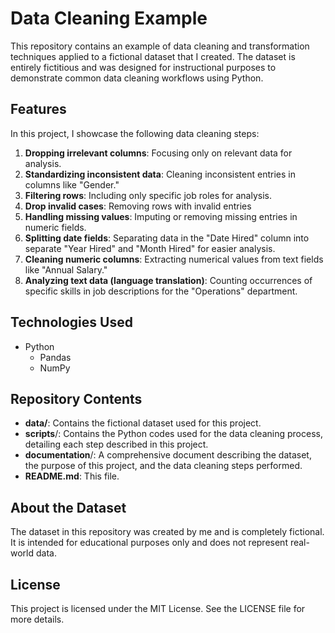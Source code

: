 # Data Cleaning Example

This repository contains an example of data cleaning and transformation techniques applied to a fictional dataset that I created. The dataset is entirely fictitious and was designed for instructional purposes to demonstrate common data cleaning workflows using Python.

## Features
In this project, I showcase the following data cleaning steps:
1. **Dropping irrelevant columns**: Focusing only on relevant data for analysis.
2. **Standardizing inconsistent data**: Cleaning inconsistent entries in columns like "Gender."
3. **Filtering rows**: Including only specific job roles for analysis.
4. **Drop invalid cases**: Removing rows with invalid entries 
5. **Handling missing values**: Imputing or removing missing entries in numeric fields.
6. **Splitting date fields**: Separating data in the "Date Hired" column into separate "Year Hired" and "Month Hired" for easier analysis.
7. **Cleaning numeric columns**: Extracting numerical values from text fields like "Annual Salary."
8. **Analyzing text data (language translation)**: Counting occurrences of specific skills in job descriptions for the "Operations" department.

## Technologies Used
- Python
  - Pandas
  - NumPy

## Repository Contents
- **data/**: Contains the fictional dataset used for this project.
- **scripts**/: Contains the Python codes used for the data cleaning process, detailing each step described in this project.
- **documentation**/: A comprehensive document describing the dataset, the purpose of this project, and the data cleaning steps performed.
- **README.md**: This file.

## About the Dataset
The dataset in this repository was created by me and is completely fictional. It is intended for educational purposes only and does not represent real-world data.

## License
This project is licensed under the MIT License. See the LICENSE file for more details.
